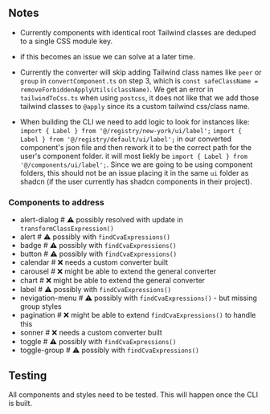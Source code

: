 ## Notes

- Currently components with identical root Tailwind classes are deduped to a single CSS module key.
 - if this becomes an issue we can solve at a later time.


- Currently the converter will skip adding Tailwind class names like `peer` or `group` in `convertComponent.ts` on step 3,
which is `const safeClassName = removeForbiddenApplyUtils(className)`. We get an error in `tailwindToCss.ts` when using `postcss`,
it does not like that we add those tailwind classes to `@apply` since its a custom tailwind css/class name.


- When building the CLI we need to add logic to look for instances like:
`import { Label } from '@/registry/new-york/ui/label';`
`import { Label } from '@/registry/default/ui/label';`
in our converted component's json file and then rework it to be the correct path for the user's component folder.
it will most liekly be `import { Label } from '@/components/ui/label';`. Since we are going to be using component folders,
this should not be an issue placing it in the same `ui` folder as shadcn (if the user currently has shadcn components in their project).


### Components to address

- alert-dialog        # ⚠️ possibly resolved with update in `transformClassExpression()`
- alert               # ⚠️ possibly with `findCvaExpressions()`
- badge               # ⚠️ possibly with `findCvaExpressions()`
- button              # ⚠️ possibly with `findCvaExpressions()`
- calendar            # ❌ needs a custom converter built
- carousel            # ❌ might be able to extend the general converter
- chart               # ❌ might be able to extend the general converter
- label               # ⚠️ possibly with `findCvaExpressions()`
- nevigation-menu     # ⚠️ possibly with `findCvaExpressions()` - but missing group styles
- pagination          # ❌ might be able to extend `findCvaExpressions()` to handle this
- sonner              # ❌ needs a custom converter built
- toggle              # ⚠️ possibly with `findCvaExpressions()`
- toggle-group        # ⚠️ possibly with `findCvaExpressions()`


## Testing

All components and styles need to be tested. This will happen once the CLI is built.